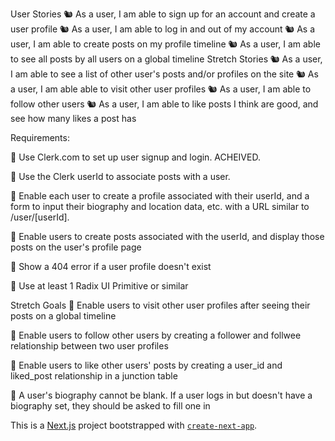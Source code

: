 User Stories
🐿️ As a user, I am able to sign up for an account and create a user profile
🐿️ As a user, I am able to log in and out of my account
🐿️ As a user, I am able to create posts on my profile timeline
🐿️ As a user, I am able to see all posts by all users on a global timeline
Stretch Stories
🐿️ As a user, I am able to see a list of other user's posts and/or profiles on the site
🐿️ As a user, I am able able to visit other user profiles
🐿️ As a user, I am able to follow other users
🐿️ As a user, I am able to like posts I think are good, and see how many likes a post has

Requirements:

🎯 Use Clerk.com to set up user signup and login. ACHEIVED.

🎯 Use the Clerk userId to associate posts with a user.

🎯 Enable each user to create a profile associated with their userId, and a form to input their biography and location data, etc. with a URL similar to /user/[userId].

🎯 Enable users to create posts associated with the userId, and display those posts on the user's profile page

🎯 Show a 404 error if a user profile doesn't exist

🎯 Use at least 1 Radix UI Primitive or similar

Stretch Goals
🏹 Enable users to visit other user profiles after seeing their posts on a global timeline

🏹 Enable users to follow other users by creating a follower and follwee relationship between two user profiles

🏹 Enable users to like other users' posts by creating a user_id and liked_post relationship in a junction table

🏹 A user's biography cannot be blank. If a user logs in but doesn't have a biography set, they should be asked to fill one in

This is a [Next.js](https://nextjs.org/) project bootstrapped with [`create-next-app`](https://github.com/vercel/next.js/tree/canary/packages/create-next-app).
